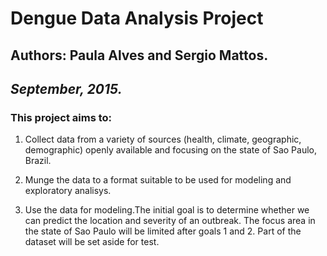 



# **Dengue Data Analysis Project**  

## Authors: Paula Alves and Sergio Mattos.  
## *September, 2015.*  


### This project aims to:  
1. Collect data from a variety of sources (health, climate, geographic, 
demographic) openly available and focusing on the state of Sao Paulo, Brazil. 

2. Munge the data to a format suitable to be used for modeling and exploratory 
analisys.  

3. Use the data for modeling.The initial goal is to determine whether we can 
predict the location and severity of an outbreak. The focus area in the state of
Sao Paulo will be limited after goals 1 and 2. Part of the dataset will be set
aside for test.  


